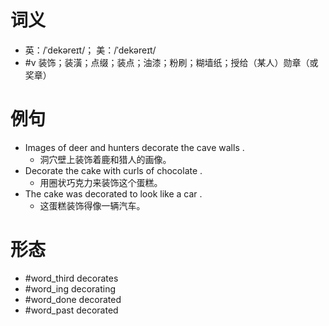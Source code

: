 # 词义
- 英：/ˈdekəreɪt/； 美：/ˈdekəreɪt/
- #v 装饰；装潢；点缀；装点；油漆；粉刷；糊墙纸；授给（某人）勋章（或奖章）
# 例句
- Images of deer and hunters decorate the cave walls .
	- 洞穴壁上装饰着鹿和猎人的画像。
- Decorate the cake with curls of chocolate .
	- 用圈状巧克力来装饰这个蛋糕。
- The cake was decorated to look like a car .
	- 这蛋糕装饰得像一辆汽车。
# 形态
- #word_third decorates
- #word_ing decorating
- #word_done decorated
- #word_past decorated
